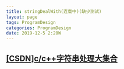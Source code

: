 ```yaml
---
title: stringDealWith(连载中)(缺少测试)
layout: page
tags: ProgramDesign
categories: ProgramDesign
date: 2019-12-5 2:20W
---
```

## __[[CSDN]c/c++字符串处理大集合](https://blog.csdn.net/wallwind/article/details/6827863)__

```

```

